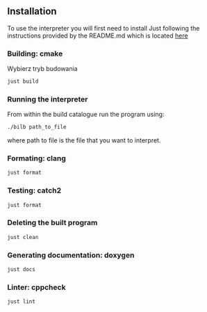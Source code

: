 ## Installation
To use the interpreter you will first need to install Just following the instructions provided by the README.md which is located [here](https://github.com/casey/just)

### Building: cmake
Wybierz tryb budowania
```bash
just build
```

### Running the interpreter
From within the build catalogue run the program using:
```bash
./bilb path_to_file
```
where path to file is the file that you want to interpret.

### Formating: clang
```bash
just format
```


### Testing: catch2
```bash
just format
```

### Deleting the built program
```bash
just clean
```


### Generating documentation: doxygen
```bash
just docs
```

### Linter: cppcheck
```bash
just lint
```